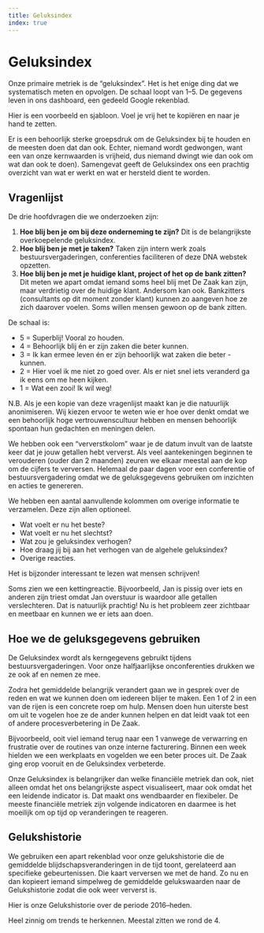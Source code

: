 ```yaml
---
title: Geluksindex
index: true
---
```

# Geluksindex

Onze primaire metriek is de “geluksindex”. Het is het enige ding dat we systematisch meten en opvolgen. De schaal loopt van 1–5. De gegevens leven in ons dashboard, een gedeeld Google rekenblad.

Hier is een voorbeeld en sjabloon. Voel je vrij het te kopiëren en naar je hand te zetten.

Er is een behoorlijk sterke groepsdruk om de Geluksindex bij te houden en de meesten doen dat dan ook. Echter, niemand wordt gedwongen, want een van onze kernwaarden is vrijheid, dus niemand dwingt wie dan ook om wat dan ook te doen). Samengevat geeft de Geluksindex ons een prachtig overzicht van wat er werkt en wat er hersteld dient te worden.

## Vragenlijst

De drie hoofdvragen die we onderzoeken zijn:

1. **Hoe blij ben je om bij deze onderneming te zijn?** Dit is de belangrijkste overkoepelende geluksindex.
1. **Hoe blij ben je met je taken?** Taken zijn intern werk zoals bestuursvergaderingen, conferenties faciliteren of deze DNA webstek opzetten.
1. **Hoe blij ben je met je huidige klant, project of het op de bank zitten?** Dit meten we apart omdat iemand soms heel blij met De Zaak kan zijn, maar verdrietig over de huidige klant. Andersom kan ook. Bankzitters (consultants op dit moment zonder klant) kunnen zo aangeven hoe ze zich daarover voelen. Soms willen mensen gewoon op de bank zitten.

De schaal is:

- 5 = Superblij! Vooral zo houden.
- 4 = Behoorlijk blij én er zijn zaken die beter kunnen.
- 3 = Ik kan ermee leven én er zijn behoorlijk wat zaken die beter - kunnen.
- 2 = Hier voel ik me niet zo goed over. Als er niet snel iets veranderd ga ik eens om me heen kijken.
- 1 = Wat een zooi! Ik wil weg!

N.B. Als je een kopie van deze vragenlijst maakt kan je die natuurlijk anonimiseren. Wij kiezen ervoor te weten wie er hoe over denkt omdat we een behoorlijk hoge vertrouwenscultuur hebben en mensen behoorlijk spontaan hun gedachten en meningen delen.

We hebben ook een “ververstkolom” waar je de datum invult van de laatste keer dat je jouw getallen hebt ververst. Als veel aantekeningen beginnen te verouderen (ouder dan 2 maanden) zeuren we elkaar meestal aan de kop om de cijfers te verversen. Helemaal de paar dagen voor een conferentie of bestuursvergadering omdat we de geluksgegevens gebruiken om inzichten en acties te genereren.

We hebben een aantal aanvullende kolommen om overige informatie te verzamelen. Deze zijn allen optioneel.

- Wat voelt er nu het beste?
- Wat voelt er nu het slechtst?
- Wat zou je geluksindex verhogen?
- Hoe draag jij bij aan het verhogen van de algehele geluksindex?
- Overige reacties.

Het is bijzonder interessant te lezen wat mensen schrijven!

Soms zien we een kettingreactie. Bijvoorbeeld, Jan is pissig over iets en anderen zijn triest omdat Jan overstuur is waardoor alle getallen verslechteren. Dat is natuurlijk prachtig! Nu is het probleem zeer zichtbaar en meetbaar en kunnen we er iets aan doen.

## Hoe we de geluksgegevens gebruiken

De Geluksindex wordt als kerngegevens gebruikt tijdens bestuursvergaderingen. Voor onze halfjaarlijkse onconferenties drukken we ze ook af en nemen ze mee.

Zodra het gemiddelde belangrijk verandert gaan we in gesprek over de reden en wat we kunnen doen om iedereen blijer te maken. Een 1 of 2 in een van de rijen is een concrete roep om hulp. Mensen doen hun uiterste best om uit te vogelen hoe ze de ander kunnen helpen en dat leidt vaak tot een of andere procesverbetering in De Zaak.

Bijvoorbeeld, ooit viel iemand terug naar een 1 vanwege de verwarring en frustratie over de routines van onze interne facturering. Binnen een week hielden we een werkplaats en vogelden we een beter proces uit. De Zaak ging erop vooruit en de Geluksindex verbeterde.

Onze Geluksindex is belangrijker dan welke financiële metriek dan ook, niet alleen omdat het ons belangrijkste aspect visualiseert, maar ook omdat het een leidende indicator is. Dat maakt ons wendbaarder en flexibeler. De meeste financiële metriek zijn volgende indicatoren en daarmee is het moeilijk om op tijd op veranderingen te reageren.

## Gelukshistorie

We gebruiken een apart rekenblad voor onze gelukshistorie die de gemiddelde blijdschapsveranderingen in de tijd toont, gerelateerd aan specifieke gebeurtenissen. Die kaart verversen we met de hand. Zo nu en dan kopieert iemand simpelweg de gemiddelde gelukswaarden naar de Gelukshistorie zodat die ook weer ververst is.

Hier is onze Gelukshistorie over de periode 2016–heden.

Heel zinnig om trends te herkennen. Meestal zitten we rond de 4.